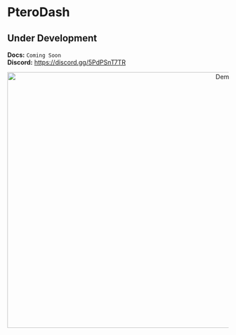 # PteroDash
## Under Development<br>
**Docs:** `Coming Soon`<br>
**Discord:** https://discord.gg/5PdPSnT7TR

<div align="center">
<img src="https://media.discordapp.net/attachments/1075493592824565780/1083703830467842157/image.png?width=1023&height=554" alt="Demo" width="972" height="584">
</div>
